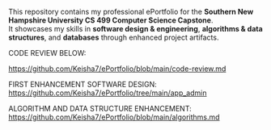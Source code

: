 This repository contains my professional ePortfolio for the **Southern New Hampshire University CS 499 Computer Science Capstone**.  
It showcases my skills in **software design & engineering**, **algorithms & data structures**, and **databases** through enhanced project artifacts.








CODE REVIEW BELOW:

https://github.com/Keisha7/ePortfolio/blob/main/code-review.md


FIRST ENHANCEMENT SOFTWARE DESIGN:
https://github.com/Keisha7/ePortfolio/tree/main/app_admin

ALGORITHM AND DATA STRUCTURE ENHANCEMENT:
https://github.com/Keisha7/ePortfolio/blob/main/algorithms.md
